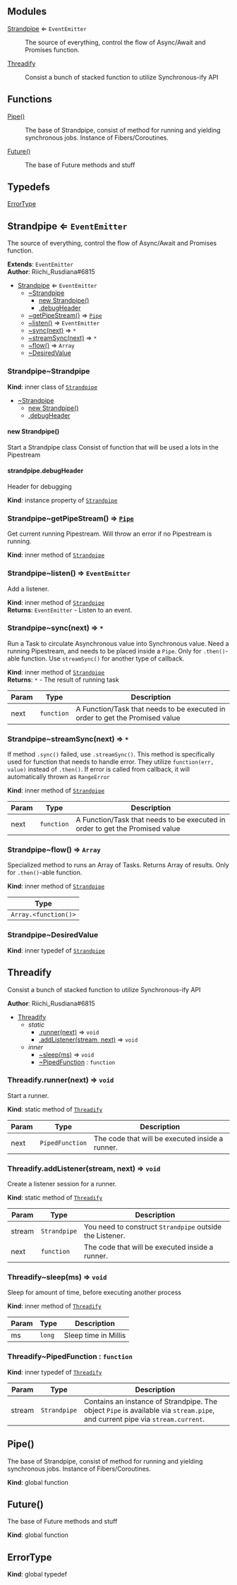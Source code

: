 ## Modules

<dl>
<dt><a href="#module_Strandpipe">Strandpipe</a> ⇐ <code>EventEmitter</code></dt>
<dd><p>The source of everything, control the flow of Async/Await and Promises function.</p>
</dd>
<dt><a href="#module_Threadify">Threadify</a></dt>
<dd><p>Consist a bunch of stacked function to utilize Synchronous-ify API</p>
</dd>
</dl>

## Functions

<dl>
<dt><a href="#Pipe">Pipe()</a></dt>
<dd><p>The base of Strandpipe, consist of method for running and yielding synchronous jobs.
Instance of Fibers/Coroutines.</p>
</dd>
<dt><a href="#Future">Future()</a></dt>
<dd><p>The base of Future methods and stuff</p>
</dd>
</dl>

## Typedefs

<dl>
<dt><a href="#ErrorType">ErrorType</a></dt>
<dd></dd>
</dl>

<a name="module_Strandpipe"></a>

## Strandpipe ⇐ <code>EventEmitter</code>
The source of everything, control the flow of Async/Await and Promises function.

**Extends**: <code>EventEmitter</code>  
**Author**: Riichi_Rusdiana#6815  

* [Strandpipe](#module_Strandpipe) ⇐ <code>EventEmitter</code>
    * [~Strandpipe](#module_Strandpipe..Strandpipe)
        * [new Strandpipe()](#new_module_Strandpipe..Strandpipe_new)
        * [.debugHeader](#module_Strandpipe..Strandpipe+debugHeader)
    * [~getPipeStream()](#module_Strandpipe..getPipeStream) ⇒ [<code>Pipe</code>](#Pipe)
    * [~listen()](#module_Strandpipe..listen) ⇒ <code>EventEmitter</code>
    * [~sync(next)](#module_Strandpipe..sync) ⇒ <code>\*</code>
    * [~streamSync(next)](#module_Strandpipe..streamSync) ⇒ <code>\*</code>
    * [~flow()](#module_Strandpipe..flow) ⇒ <code>Array</code>
    * [~DesiredValue](#module_Strandpipe..DesiredValue)

<a name="module_Strandpipe..Strandpipe"></a>

### Strandpipe~Strandpipe
**Kind**: inner class of [<code>Strandpipe</code>](#module_Strandpipe)  

* [~Strandpipe](#module_Strandpipe..Strandpipe)
    * [new Strandpipe()](#new_module_Strandpipe..Strandpipe_new)
    * [.debugHeader](#module_Strandpipe..Strandpipe+debugHeader)

<a name="new_module_Strandpipe..Strandpipe_new"></a>

#### new Strandpipe()
Start a Strandpipe classConsist of function that will be used a lots in the Pipestream

<a name="module_Strandpipe..Strandpipe+debugHeader"></a>

#### strandpipe.debugHeader
Header for debugging

**Kind**: instance property of [<code>Strandpipe</code>](#module_Strandpipe..Strandpipe)  
<a name="module_Strandpipe..getPipeStream"></a>

### Strandpipe~getPipeStream() ⇒ [<code>Pipe</code>](#Pipe)
Get current running Pipestream.Will throw an error if no Pipestream is running.

**Kind**: inner method of [<code>Strandpipe</code>](#module_Strandpipe)  
<a name="module_Strandpipe..listen"></a>

### Strandpipe~listen() ⇒ <code>EventEmitter</code>
Add a listener.

**Kind**: inner method of [<code>Strandpipe</code>](#module_Strandpipe)  
**Returns**: <code>EventEmitter</code> - Listen to an event.  
<a name="module_Strandpipe..sync"></a>

### Strandpipe~sync(next) ⇒ <code>\*</code>
Run a Task to circulate Asynchronous value into Synchronous value.Need a running Pipestream, and needs to be placed inside a `Pipe`. Only for `.then()`-able function.Use `streamSync()` for another type of callback.

**Kind**: inner method of [<code>Strandpipe</code>](#module_Strandpipe)  
**Returns**: <code>\*</code> - The result of running task  

| Param | Type | Description |
| --- | --- | --- |
| next | <code>function</code> | A Function/Task that needs to be executed in order to get the Promised value |

<a name="module_Strandpipe..streamSync"></a>

### Strandpipe~streamSync(next) ⇒ <code>\*</code>
If method `.sync()` failed, use `.streamSync()`.This method is specifically used for function that needs to handle error.They utilize `function(err, value)` instead of `.then()`.If error is called from callback, it will automatically thrown as `RangeError`

**Kind**: inner method of [<code>Strandpipe</code>](#module_Strandpipe)  

| Param | Type | Description |
| --- | --- | --- |
| next | <code>function</code> | A Function/Task that needs to be executed in order to get the Promised value |

<a name="module_Strandpipe..flow"></a>

### Strandpipe~flow() ⇒ <code>Array</code>
Specialized method to runs an Array of Tasks.Returns Array of results.Only for `.then()`-able function.

**Kind**: inner method of [<code>Strandpipe</code>](#module_Strandpipe)  

| Type |
| --- |
| <code>Array.&lt;function()&gt;</code> | 

<a name="module_Strandpipe..DesiredValue"></a>

### Strandpipe~DesiredValue
**Kind**: inner typedef of [<code>Strandpipe</code>](#module_Strandpipe)  
<a name="module_Threadify"></a>

## Threadify
Consist a bunch of stacked function to utilize Synchronous-ify API

**Author**: Riichi_Rusdiana#6815  

* [Threadify](#module_Threadify)
    * _static_
        * [.runner(next)](#module_Threadify.runner) ⇒ <code>void</code>
        * [.addListener(stream, next)](#module_Threadify.addListener) ⇒ <code>void</code>
    * _inner_
        * [~sleep(ms)](#module_Threadify..sleep) ⇒ <code>void</code>
        * [~PipedFunction](#module_Threadify..PipedFunction) : <code>function</code>

<a name="module_Threadify.runner"></a>

### Threadify.runner(next) ⇒ <code>void</code>
Start a runner.

**Kind**: static method of [<code>Threadify</code>](#module_Threadify)  

| Param | Type | Description |
| --- | --- | --- |
| next | <code>PipedFunction</code> | The code that will be executed inside a runner. |

<a name="module_Threadify.addListener"></a>

### Threadify.addListener(stream, next) ⇒ <code>void</code>
Create a listener session for a runner.

**Kind**: static method of [<code>Threadify</code>](#module_Threadify)  

| Param | Type | Description |
| --- | --- | --- |
| stream | <code>Strandpipe</code> | You need to construct `Strandpipe` outside the Listener. |
| next | <code>function</code> | The code that will be executed inside a runner. |

<a name="module_Threadify..sleep"></a>

### Threadify~sleep(ms) ⇒ <code>void</code>
Sleep for amount of time, before executing another process

**Kind**: inner method of [<code>Threadify</code>](#module_Threadify)  

| Param | Type | Description |
| --- | --- | --- |
| ms | <code>long</code> | Sleep time in Millis |

<a name="module_Threadify..PipedFunction"></a>

### Threadify~PipedFunction : <code>function</code>
**Kind**: inner typedef of [<code>Threadify</code>](#module_Threadify)  

| Param | Type | Description |
| --- | --- | --- |
| stream | <code>Strandpipe</code> | Contains an instance of Strandpipe. The object `Pipe` is available via `stream.pipe`, and current pipe via `stream.current`. |

<a name="Pipe"></a>

## Pipe()
The base of Strandpipe, consist of method for running and yielding synchronous jobs.Instance of Fibers/Coroutines.

**Kind**: global function  
<a name="Future"></a>

## Future()
The base of Future methods and stuff

**Kind**: global function  
<a name="ErrorType"></a>

## ErrorType
**Kind**: global typedef  

